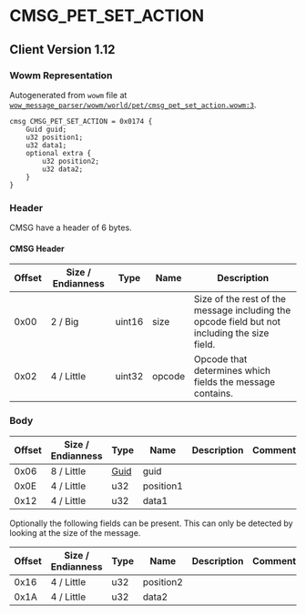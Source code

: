 # CMSG_PET_SET_ACTION

## Client Version 1.12

### Wowm Representation

Autogenerated from `wowm` file at [`wow_message_parser/wowm/world/pet/cmsg_pet_set_action.wowm:3`](https://github.com/gtker/wow_messages/tree/main/wow_message_parser/wowm/world/pet/cmsg_pet_set_action.wowm#L3).
```rust,ignore
cmsg CMSG_PET_SET_ACTION = 0x0174 {
    Guid guid;
    u32 position1;
    u32 data1;
    optional extra {
        u32 position2;
        u32 data2;
    }
}
```
### Header

CMSG have a header of 6 bytes.

#### CMSG Header

| Offset | Size / Endianness | Type   | Name   | Description |
| ------ | ----------------- | ------ | ------ | ----------- |
| 0x00   | 2 / Big           | uint16 | size   | Size of the rest of the message including the opcode field but not including the size field.|
| 0x02   | 4 / Little        | uint32 | opcode | Opcode that determines which fields the message contains.|

### Body

| Offset | Size / Endianness | Type | Name | Description | Comment |
| ------ | ----------------- | ---- | ---- | ----------- | ------- |
| 0x06 | 8 / Little | [Guid](../spec/packed-guid.md) | guid |  |  |
| 0x0E | 4 / Little | u32 | position1 |  |  |
| 0x12 | 4 / Little | u32 | data1 |  |  |

Optionally the following fields can be present. This can only be detected by looking at the size of the message.

| Offset | Size / Endianness | Type | Name | Description | Comment |
| ------ | ----------------- | ---- | ---- | ----------- | ------- |
| 0x16 | 4 / Little | u32 | position2 |  |  |
| 0x1A | 4 / Little | u32 | data2 |  |  |

